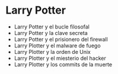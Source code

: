 # Larry Potter

* Larry Potter y el bucle filosofal
* Larry Potter y la clave secreta
* Larry Potter y el prisionero del firewall
* Larry Plotter y el malware de fuego
* Larry Plotter y la orden de Unix
* Larry Plotter y el miesterio del hacker
* Larry Plotter y los commits de la muerte
